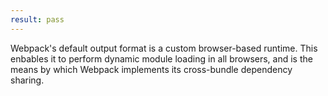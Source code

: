 ```yaml
---
result: pass
---
```


Webpack's default output format is a custom browser-based runtime. This enbables it to perform dynamic module loading in all browsers, and is the means by which Webpack implements its cross-bundle dependency sharing.
